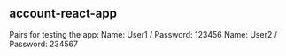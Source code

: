 ## account-react-app
Pairs for testing the app:
Name: User1 / Password: 123456
Name: User2 / Password: 234567